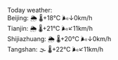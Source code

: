 Today weather:  
Beijing: 🌦 🌡️+18°C 🌬️↓0km/h  
Tianjin: 🌦 🌡️+21°C 🌬️↙11km/h  
Shijiazhuang: 🌦 🌡️+20°C 🌬️↓0km/h  
Tangshan: 🌫  🌡️+22°C 🌬️↙11km/h  
